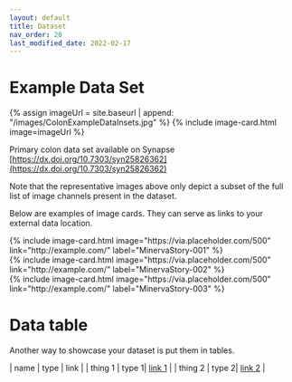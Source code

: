 ```yaml
---
layout: default
title: Dataset
nav_order: 20
last_modified_date: 2022-02-17
---
```


# Example Data Set

{% assign imageUrl = site.baseurl | append: "/images/ColonExampleDataInsets.jpg" %}
{% include image-card.html 
    image=imageUrl
%}

Primary colon data set available on Synapse [https://dx.doi.org/10.7303/syn25826362](https://dx.doi.org/10.7303/syn25826362)

Note that the representative images above only depict a subset of the full list of image channels present in the dataset.

Below are examples of image cards. They can serve as links to your external data location.

<div class="basic-grid three-column">

<div markdown="1">
{% include image-card.html 
    image="https://via.placeholder.com/500"
    link="http://example.com/"
    label="MinervaStory-001"
%}
</div>
<div markdown="1">
{% include image-card.html 
    image="https://via.placeholder.com/500"
    link="http://example.com/"
    label="MinervaStory-002"
%}
</div>
<div markdown="1">
{% include image-card.html 
    image="https://via.placeholder.com/500"
    link="http://example.com/"
    label="MinervaStory-003"
%}
</div>

</div><!-- end grid -->

# Data table

Another way to showcase your dataset is put them in tables. 

| name | type | link |
| thing 1 | type 1| [link 1](https://www.nobelprize.org/prizes/chemistry/2021/summary/) |
| thing 2 | type 2| [link 2](https://www.improbable.com/2021-ceremony/winners/#ig2021) |
